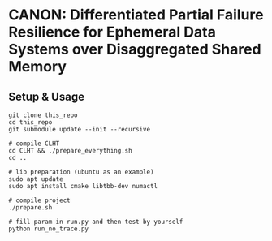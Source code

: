 # CANON: Differentiated Partial Failure Resilience for Ephemeral Data Systems over Disaggregated Shared Memory

## Setup & Usage

```
git clone this_repo
cd this_repo
git submodule update --init --recursive

# compile CLHT
cd CLHT && ./prepare_everything.sh
cd ..

# lib preparation (ubuntu as an example)
sudo apt update
sudo apt install cmake libtbb-dev numactl

# compile project
./prepare.sh

# fill param in run.py and then test by yourself
python run_no_trace.py
```
